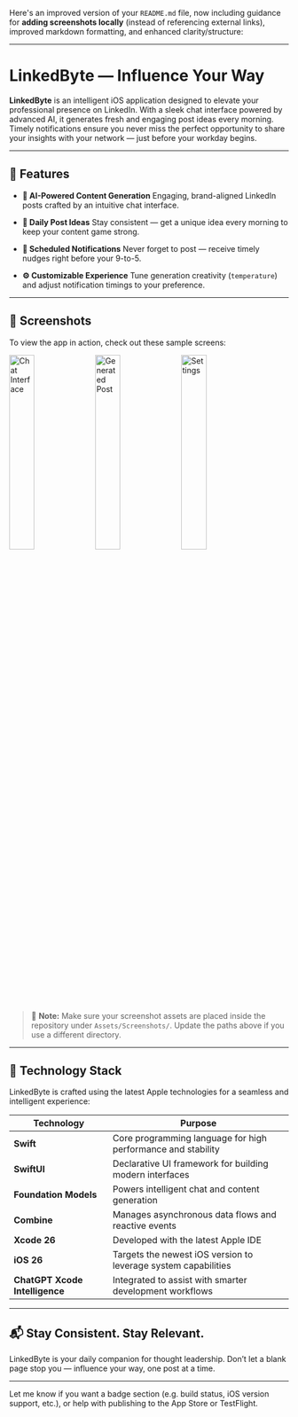 Here's an improved version of your `README.md` file, now including guidance for **adding screenshots locally** (instead of referencing external links), improved markdown formatting, and enhanced clarity/structure:

---

# **LinkedByte — Influence Your Way**

**LinkedByte** is an intelligent iOS application designed to elevate your professional presence on LinkedIn. With a sleek chat interface powered by advanced AI, it generates fresh and engaging post ideas every morning. Timely notifications ensure you never miss the perfect opportunity to share your insights with your network — just before your workday begins.

---

## 🚀 Features

* **🧠 AI-Powered Content Generation**
  Engaging, brand-aligned LinkedIn posts crafted by an intuitive chat interface.

* **📅 Daily Post Ideas**
  Stay consistent — get a unique idea every morning to keep your content game strong.

* **🔔 Scheduled Notifications**
  Never forget to post — receive timely nudges right before your 9-to-5.

* **⚙️ Customizable Experience**
  Tune generation creativity (`temperature`) and adjust notification timings to your preference.

---

## 📸 Screenshots

To view the app in action, check out these sample screens:

<p float="left">
  <img src = "![Simulator Screenshot - iPhone 16 Pro Max - 2025-06-11 at 08 17 18](https://github.com/user-attachments/assets/98e650cb-237e-48db-9805-6a18cdf44a86)"
 alt="Chat Interface" width="30%" />
  <img src="![Simulator Screenshot - iPhone 16 Pro Max - 2025-06-11 at 08 19 05](https://github.com/user-attachments/assets/f65b6cfb-b024-4047-af59-be091224fafe)" alt="Generated Post" width="30%" />
  <img src="![Simulator Screenshot - iPhone 16 Pro Max - 2025-06-11 at 08 21 05](https://github.com/user-attachments/assets/3936e013-9257-4fef-bdd4-773598314df4)" alt="Settings" width="30%" />
</p>

> 📝 **Note:** Make sure your screenshot assets are placed inside the repository under `Assets/Screenshots/`. Update the paths above if you use a different directory.

---

## 🧰 Technology Stack

LinkedByte is crafted using the latest Apple technologies for a seamless and intelligent experience:

| Technology                     | Purpose                                                        |
| ------------------------------ | -------------------------------------------------------------- |
| **Swift**                      | Core programming language for high performance and stability   |
| **SwiftUI**                    | Declarative UI framework for building modern interfaces        |
| **Foundation Models**          | Powers intelligent chat and content generation                 |
| **Combine**                    | Manages asynchronous data flows and reactive events            |
| **Xcode 26**                   | Developed with the latest Apple IDE                            |
| **iOS 26**                     | Targets the newest iOS version to leverage system capabilities |
| **ChatGPT Xcode Intelligence** | Integrated to assist with smarter development workflows        |

---

## 📬 Stay Consistent. Stay Relevant.

LinkedByte is your daily companion for thought leadership. Don’t let a blank page stop you — influence your way, one post at a time.

---

Let me know if you want a badge section (e.g. build status, iOS version support, etc.), or help with publishing to the App Store or TestFlight.
